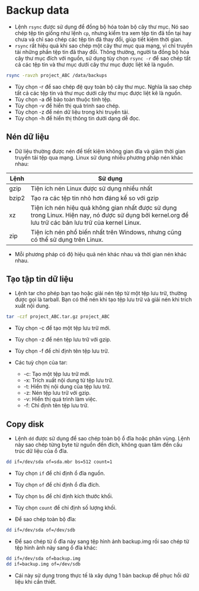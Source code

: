 # Backup data

- Lệnh `rsync` được sử dụng để đồng bộ hóa toàn bộ cây thư mục. Nó sao chép tệp tin giống như lệnh `cp`, nhưng kiểm tra xem tệp tin đã tồn tại hay chưa và chỉ sao chép các tệp tin đã thay đổi, giúp tiết kiệm thời gian.
- `rsync` rất hiệu quả khi sao chép một cây thư mục qua mạng, vì chỉ truyền tải những phần tệp tin đã thay đổi. Thông thường, người ta đồng bộ hóa cây thư mục đích với nguồn, sử dụng tùy chọn `rsync -r` để sao chép tất cả các tệp tin và thư mục dưới cây thư mục được liệt kê là nguồn.

```bash
rsync -ravzh project_ABC /data/backups
```

- Tùy chọn -r để sao chép đệ quy toàn bộ cây thư mục. Nghĩa là sao chép tất cả các tệp tin và thư mục dưới cây thư mục được liệt kê là nguồn.
- Tùy chọn -a để bảo toàn thuộc tính tệp.
- Tùy chọn -v để hiển thị quá trình sao chép.
- Tùy chọn -z để nén dữ liệu trong khi truyền tải.
- Tùy chọn -h để hiển thị thông tin dưới dạng dễ đọc.

## Nén dữ liệu

- Dữ liệu thường được nén để tiết kiệm không gian đĩa và giảm thời gian truyền tải tệp qua mạng. Linux sử dụng nhiều phương pháp nén khác nhau:

| Lệnh  | Sử dụng                                                                                                                                               |
| ----- | ----------------------------------------------------------------------------------------------------------------------------------------------------- |
| gzip  | Tiện ích nén Linux được sử dụng nhiều nhất                                                                                                            |
| bzip2 | Tạo ra các tệp tin nhỏ hơn đáng kể so với gzip                                                                                                        |
| xz    | Tiện ích nén hiệu quả không gian nhất được sử dụng trong Linux. Hiện nay, nó được sử dụng bởi kernel.org để lưu trữ các bản lưu trữ của kernel Linux. |
| zip   | Tiện ích nén phổ biến nhất trên Windows, nhưng cũng có thể sử dụng trên Linux.                                                                        |

- Mỗi phương pháp có độ hiệu quả nén khác nhau và thời gian nén khác nhau.

## Tạo tập tin dữ liệu

- Lệnh tar cho phép bạn tạo hoặc giải nén tệp từ một tệp lưu trữ, thường được gọi là tarball. Bạn có thể nén khi tạo tệp lưu trữ và giải nén khi trích xuất nội dung.

```bash
tar -czf project_ABC.tar.gz project_ABC
```

- Tùy chọn -c để tạo một tệp lưu trữ mới.
- Tùy chọn -z để nén tệp lưu trữ với gzip.
- Tùy chọn -f để chỉ định tên tệp lưu trữ.

- Các tuỳ chọn của tar:
  - -c: Tạo một tệp lưu trữ mới.
  - -x: Trích xuất nội dung từ tệp lưu trữ.
  - -t: Hiển thị nội dung của tệp lưu trữ.
  - -z: Nén tệp lưu trữ với gzip.
  - -v: Hiển thị quá trình làm việc.
  - -f: Chỉ định tên tệp lưu trữ.

## Copy disk

- Lệnh `dd` được sử dụng để sao chép toàn bộ ổ đĩa hoặc phân vùng. Lệnh này sao chép từng byte từ nguồn đến đích, không quan tâm đến cấu trúc dữ liệu của ổ đĩa.

```bash
dd if=/dev/sda of=sda.mbr bs=512 count=1
```

- Tùy chọn `if` để chỉ định ổ đĩa nguồn.
- Tùy chọn `of` để chỉ định ổ đĩa đích.
- Tùy chọn `bs` để chỉ định kích thước khối.
- Tùy chọn `count` để chỉ định số lượng khối.

- Để sao chép toàn bộ đĩa:

```bash
dd if=/dev/sda of=/dev/sdb
```

- Để sao chép từ ổ đĩa này sang tệp hình ảnh backup.img rồi sao chép từ tệp hình ảnh này sang ổ đĩa khác:

```bash
dd if=/dev/sda of=backup.img
dd if=backup.img of=/dev/sdb
```
- Cái này sử dụng trong thực tế là xây dựng 1 bản backup để phục hồi dữ liệu khi cần thiết.